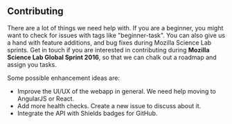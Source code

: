 Contributing
------------

There are a lot of things we need help with. If you are a beginner, you might want to check for issues with tags like "beginner-task".
You can also give us a hand with feature additions, and bug fixes during Mozilla Science Lab sprints.
Get in touch if you are interested in contributing during **Mozilla Science Lab Global Sprint 2016**, so that we can chalk out a roadmap and assign you tasks.

Some possible enhancement ideas are:
- Improve the UI/UX of the webapp in general. We need help moving to AngularJS or React.
- Add more health checks. Create a new issue to discuss about it.
- Integrate the API with Shields badges for GitHub.

